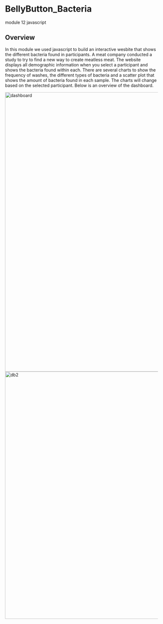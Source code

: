 # BellyButton_Bacteria
module 12 javascript


## Overview

In this module we used javascript to build an interactive wesbite that shows the different bacteria found in participants. A meat company conducted a study to try to find a new way to create meatless meat. The website displays all demographic information when you select a participant and shows the bacteria found within each.  There are several charts to show the frequency of washes, the different types of bacteria and a scatter plot that shows the amount of bacteria found in each sample. The charts will change based on the selected participant. Below is an overview of the dashboard.

<img width="922" alt="dashboard" src="https://user-images.githubusercontent.com/45208773/141695435-8d04ea89-3f49-419a-b651-844f42e7e181.PNG">

<img width="816" alt="db2" src="https://user-images.githubusercontent.com/45208773/141695449-25d261a4-2477-4a67-9f7e-c8f8e6e7098e.PNG">
